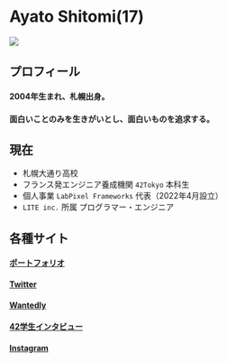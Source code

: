 # Ayato Shitomi(17)

<img src="git.jpg" />

## プロフィール

#### 2004年生まれ、札幌出身。<br>
#### 面白いことのみを生きがいとし、面白いものを追求する。

## 現在

- 札幌大通り高校
- フランス発エンジニア養成機関 `42Tokyo` 本科生
- 個人事業 `LabPixel Frameworks` 代表（2022年4月設立）
- `LITE inc.` 所属 プログラマー・エンジニア

## 各種サイト

#### <a href="https://ayato-shitomi.github.io/portfolio/" target="_blank">ポートフォリオ</a>

#### <a href="https://twitter.com/AyatoShitomi" target="_blank">Twitter</a>

#### <a href="https://www.wantedly.com/id/ayato_shitomi" target="_blank">Wantedly</a>

#### <a href="https://note.42tokyo.jp/n/naf350a626f45" target="_blank">42学生インタビュー</a>

#### <a href="https://www.instagram.com/ayato_shitomi/" target="_blank">Instagram</a>
